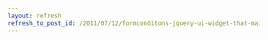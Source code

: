 ```yaml
---
layout: refresh
refresh_to_post_id: /2011/07/12/formconditons-jquery-ui-widget-that-maikes-building-dynamic-forms-easier
---
```

